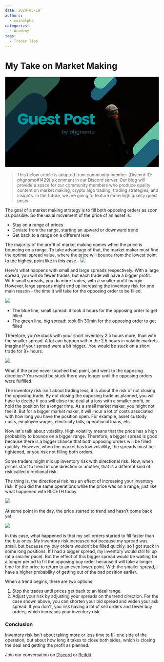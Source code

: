 ```yaml
---
date: 2020-06-18
authors:
  - coinalpha
categories:
  - Academy
tags:
  - Trader Tips
---
```


# My Take on Market Making

![cover](cover.png)

> This below article is adapted from community member (Discord ID: phgnomo#1429)'s comment in our Discord server. Our blog will provide a space for our community members who produce quality content on market making, crypto algo trading, trading strategies, and insights. In the future, we are going to feature more high quality guest posts. 

The goal of a market making strategy is to fill both opposing orders as soon as possible. So the usual movement of the price of an asset is:

-  Stay on a range of prices
-  Deviate from the range, starting an upward or downward trend
-  Get back to a range on a different level

<!-- more -->

The majority of the profit of market making comes when the price is bouncing on a range. To take advantage of that, the market maker must find the optimal spread value, where the price will bounce from the lowest point to the highest point like in this case - 
![](https://www.tradingview.com/x/6lb6ZcHq/)


Here's what happens with small and large spreads respectively. With a large spread, you will do fewer trades, but each trade will have a bigger profit. With small spreads, you do more trades, with a smaller profit margin. However, large spreads might end up increasing the inventory risk for one main reason - the time it will take for the opposing order to be filled.

![](https://www.tradingview.com/x/ZmkdRRum/)

- The blue line, small spread: it took 4 hours for the opposing order to get filled
- The green line, big spread: took 6h 30min for the opposing order to get filled

Therefore, you’re stuck with your short inventory 2.5 hours more, than with the smaller spread. A lot can happen within the 2.5 hours in volatile markets. Imagine if your spread were a bit bigger...You would be stuck on a short trade for 9+ hours. 

![](https://www.tradingview.com/x/OnO6Av1U/)

What if the price never touched that point, and went to the opposing direction? You would be stuck there way longer until the opposing orders were fulfilled.

The inventory risk isn't about trading less, it is about the risk of not closing the opposing trade. By not closing the opposing trade as planned, you will have to decide if you will close the deal at a loss with a smaller profit, or hold the position for a longer time. As a small market maker, you might not feel it. But for a bigger market maker, it will incur a lot of costs associated with how long you have the position open. For example, asset custody costs, employee wages, electricity bills, operational loans, etc.

Now let's talk about volatility. High volatility means that the price has a high probability to bounce on a bigger range. Therefore, a bigger spread is good because there is a bigger chance that both opposing orders will be filled quickly. However, when the market has low volatility, the spreads must be tightened, or you risk not filling both orders. 

Some traders might mix up inventory risk with directional risk. Now, when prices start to trend in one direction or another, that is a different kind of risk called directional risk.

The thing is, the directional risk has an effect of increasing your inventory risk. If you did the same operations while the price was on a range, just like what happened with RLCETH today.

![](https://www.tradingview.com/x/ge8cncua/)

At some point in the day, the price started to trend and hasn't come back yet.

![](https://www.tradingview.com/x/bNBSjaAN/)

In this case, what happened is that my sell orders started to fill faster than the buy ones. My inventory risk increased not because my spread was small, but because my buy orders wouldn't be filled quickly, so I got stuck in some long positions. If I had a bigger spread, my inventory would still fill up (at a smaller pace). But the effect of this bigger spread would be waiting for a longer period to fill the opposing buy order because it will take a longer time for the price to return to an even lower point. With the smaller spread, I have a higher probability of getting out of the bad position earlier. 

When a trend begins, there are two options:

1. Stop the trades until prices get back to an ideal range. 
2. Adjust your risk by adjusting your spreads on the trend direction. For the case shown above, you can shorten your bid spread and widen your ask spread. If you don't, you risk having a lot of sell orders and fewer buy orders, which increases your inventory risk.

### Conclusion
Inventory risk isn't about taking more or less time to fill one side of the operation, but about how long it takes to close both sides, which is closing the deal and getting the profit as planned. 

Join our conversation on [Discord](https://discord.hummingbot.io) or [Reddit](https://www.reddit.com/r/Hummingbot/). 

